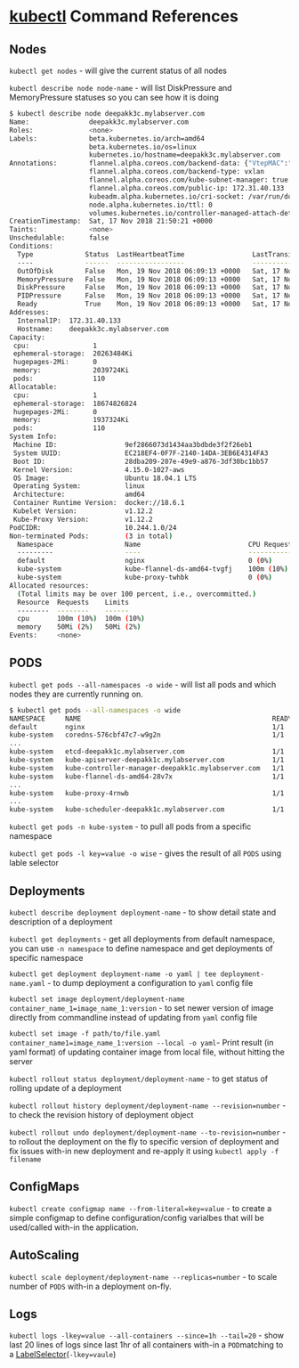 

# [kubectl](https://kubernetes.io/docs/reference/kubectl/overview/) Command References

## Nodes

`kubectl get nodes` - will give the current status of all nodes

`kubectl describe node node-name` - will list DiskPressure and MemoryPressure statuses so you can see how it is doing

```bash
$ kubectl describe node deepakk3c.mylabserver.com
Name:               deepakk3c.mylabserver.com
Roles:              <none>
Labels:             beta.kubernetes.io/arch=amd64
                    beta.kubernetes.io/os=linux
                    kubernetes.io/hostname=deepakk3c.mylabserver.com
Annotations:        flannel.alpha.coreos.com/backend-data: {"VtepMAC":"36:b3:04:3f:9a:71"}
                    flannel.alpha.coreos.com/backend-type: vxlan
                    flannel.alpha.coreos.com/kube-subnet-manager: true
                    flannel.alpha.coreos.com/public-ip: 172.31.40.133
                    kubeadm.alpha.kubernetes.io/cri-socket: /var/run/dockershim.sock
                    node.alpha.kubernetes.io/ttl: 0
                    volumes.kubernetes.io/controller-managed-attach-detach: true
CreationTimestamp:  Sat, 17 Nov 2018 21:50:21 +0000
Taints:             <none>
Unschedulable:      false
Conditions:
  Type             Status  LastHeartbeatTime                 LastTransitionTime                Reason                       Message
  ----             ------  -----------------                 ------------------                ------                       -------
  OutOfDisk        False   Mon, 19 Nov 2018 06:09:13 +0000   Sat, 17 Nov 2018 21:50:21 +0000   KubeletHasSufficientDisk     kubelet has sufficient disk space available
  MemoryPressure   False   Mon, 19 Nov 2018 06:09:13 +0000   Sat, 17 Nov 2018 21:50:21 +0000   KubeletHasSufficientMemory   kubelet has sufficient memory available
  DiskPressure     False   Mon, 19 Nov 2018 06:09:13 +0000   Sat, 17 Nov 2018 21:50:21 +0000   KubeletHasNoDiskPressure     kubelet has no disk pressure
  PIDPressure      False   Mon, 19 Nov 2018 06:09:13 +0000   Sat, 17 Nov 2018 21:50:21 +0000   KubeletHasSufficientPID      kubelet has sufficient PID available
  Ready            True    Mon, 19 Nov 2018 06:09:13 +0000   Sat, 17 Nov 2018 21:50:31 +0000   KubeletReady                 kubelet is posting ready status. AppArmor enabled
Addresses:
  InternalIP:  172.31.40.133
  Hostname:    deepakk3c.mylabserver.com
Capacity:
 cpu:                1
 ephemeral-storage:  20263484Ki
 hugepages-2Mi:      0
 memory:             2039724Ki
 pods:               110
Allocatable:
 cpu:                1
 ephemeral-storage:  18674826824
 hugepages-2Mi:      0
 memory:             1937324Ki
 pods:               110
System Info:
 Machine ID:                 9ef2866073d1434aa3bdbde3f2f26eb1
 System UUID:                EC218EF4-0F7F-2140-14DA-3EB6E4314FA3
 Boot ID:                    28dba209-207e-49e9-a876-3df30bc1bb57
 Kernel Version:             4.15.0-1027-aws
 OS Image:                   Ubuntu 18.04.1 LTS
 Operating System:           linux
 Architecture:               amd64
 Container Runtime Version:  docker://18.6.1
 Kubelet Version:            v1.12.2
 Kube-Proxy Version:         v1.12.2
PodCIDR:                     10.244.1.0/24
Non-terminated Pods:         (3 in total)
  Namespace                  Name                           CPU Requests  CPU Limits  Memory Requests  Memory Limits
  ---------                  ----                           ------------  ----------  ---------------  -------------
  default                    nginx                          0 (0%)        0 (0%)      0 (0%)           0 (0%)
  kube-system                kube-flannel-ds-amd64-tvgfj    100m (10%)    100m (10%)  50Mi (2%)        50Mi (2%)
  kube-system                kube-proxy-twhbk               0 (0%)        0 (0%)      0 (0%)           0 (0%)
Allocated resources:
  (Total limits may be over 100 percent, i.e., overcommitted.)
  Resource  Requests    Limits
  --------  --------    ------
  cpu       100m (10%)  100m (10%)
  memory    50Mi (2%)   50Mi (2%)
Events:     <none>
```

## PODS

`kubectl get pods --all-namespaces -o wide` - will list all pods and which nodes they are currently running on.

```bash
$ kubectl get pods --all-namespaces -o wide
NAMESPACE     NAME                                                READY   STATUS    RESTARTS   AGE   IP              NODE                        NOMINATED NODE
default       nginx                                               1/1     Running   1          11h   10.244.1.3      deepakk3c.mylabserver.com   <none>
kube-system   coredns-576cbf47c7-w9g2n                            1/1     Running   2          32h   10.244.0.6      deepakk1c.mylabserver.com   <none>
...
kube-system   etcd-deepakk1c.mylabserver.com                      1/1     Running   2          32h   172.31.45.58    deepakk1c.mylabserver.com   <none>
kube-system   kube-apiserver-deepakk1c.mylabserver.com            1/1     Running   2          32h   172.31.45.58    deepakk1c.mylabserver.com   <none>
kube-system   kube-controller-manager-deepakk1c.mylabserver.com   1/1     Running   2          32h   172.31.45.58    deepakk1c.mylabserver.com   <none>
kube-system   kube-flannel-ds-amd64-28v7x                         1/1     Running   2          32h   172.31.40.165   deepakk2c.mylabserver.com   <none>
...
kube-system   kube-proxy-4rnwb                                    1/1     Running   2          32h   172.31.40.165   deepakk2c.mylabserver.com   <none>
...
kube-system   kube-scheduler-deepakk1c.mylabserver.com            1/1     Running   2          32h   172.31.45.58    deepakk1c.mylabserver.com   <none>
```

`kubectl get pods -n kube-system` - to pull all pods from a specific namespace

`kubectl get pods -l key=value -o wise` - gives the result of all `PODS` using lable selector



## Deployments

`kubectl describe deployment deployment-name` - to show detail state and description of a deployment

`kubectl get deployments` - get all deployments from default namespace, you can use `-n namespace` to define namespace and get deployments of specific namespace

`kubectl get deployment deployment-name -o yaml | tee deployment-name.yaml` - to dump deployment a configuration to `yaml` config file

`kubectl set image deployment/deployment-name container_name_1=image_name_1:version` - to set newer version of image directly from commandline instead of updating from `yaml` config file

`kubectl set image -f path/to/file.yaml container_name1=image_name_1:version --local -o yaml`- Print result (in yaml format) of updating container image from local file, without hitting the server

`kubectl rollout status deployment/deployment-name` - to get status of rolling update of a deployment

`kubectl rollout history deployment/deployment-name --revision=number` - to check the revision history of deployment object

`kubectl rollout undo deployment/deployment-name --to-revision=number` - to rollout the deployment on the fly to specific version of deployment and fix issues with-in new deployment and re-apply it using `kubectl apply -f filename`

## ConfigMaps

`kubectl create configmap name --from-literal=key=value` - to create a simple configmap to define configuration/config varialbes that will be used/called with-in the application.

## AutoScaling

`kubectl scale deployment/deployment-name --replicas=number` - to scale number of `PODS` with-in a deployment on-fly.

## Logs

`kubectl logs -lkey=value --all-containers --since=1h --tail=20` - show last 20 lines of logs since last 1hr of all containers with-in a `POD`matching to a [LabelSelector](https://kubernetes.io/docs/concepts/overview/working-with-objects/labels/#label-selectors)(`-lkey=vaule`) 